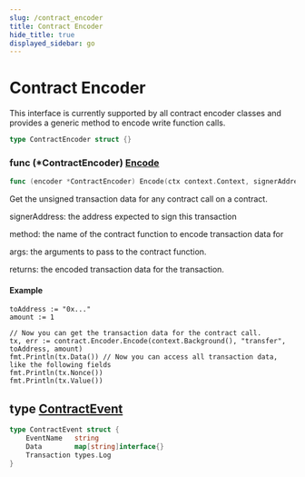 ```yaml
---
slug: /contract_encoder
title: Contract Encoder
hide_title: true
displayed_sidebar: go
---
```


# Contract Encoder

This interface is currently supported by all contract encoder classes and provides a generic method to encode write function calls\.

```go
type ContractEncoder struct {}
```

### func \(\*ContractEncoder\) [Encode](https://github.com/thirdweb-dev/go-sdk/blob/main/thirdweb/contract_encoder.go#L59)

```go
func (encoder *ContractEncoder) Encode(ctx context.Context, signerAddress string, method string, args ...interface{}) (*types.Transaction, error)
```

Get the unsigned transaction data for any contract call on a contract\.

signerAddress: the address expected to sign this transaction

method: the name of the contract function to encode transaction data for

args: the arguments to pass to the contract function\.

returns: the encoded transaction data for the transaction\.

#### Example

```
toAddress := "0x..."
amount := 1

// Now you can get the transaction data for the contract call.
tx, err := contract.Encoder.Encode(context.Background(), "transfer", toAddress, amount)
fmt.Println(tx.Data()) // Now you can access all transaction data, like the following fields
fmt.Println(tx.Nonce())
fmt.Println(tx.Value())
```

## type [ContractEvent](https://github.com/thirdweb-dev/go-sdk/blob/main/thirdweb/contract_events.go#L49-L53)

```go
type ContractEvent struct {
    EventName   string
    Data        map[string]interface{}
    Transaction types.Log
}
```
